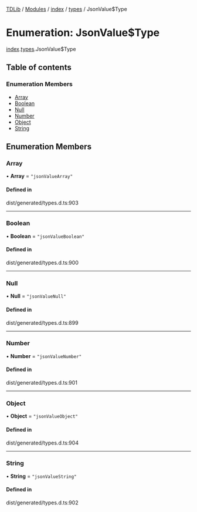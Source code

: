 [TDLib](../README.md) / [Modules](../modules.md) / [index](../modules/index.md) / [types](../modules/index.types.md) / JsonValue$Type

# Enumeration: JsonValue$Type

[index](../modules/index.md).[types](../modules/index.types.md).JsonValue$Type

## Table of contents

### Enumeration Members

- [Array](index.types.JsonValue_Type.md#array)
- [Boolean](index.types.JsonValue_Type.md#boolean)
- [Null](index.types.JsonValue_Type.md#null)
- [Number](index.types.JsonValue_Type.md#number)
- [Object](index.types.JsonValue_Type.md#object)
- [String](index.types.JsonValue_Type.md#string)

## Enumeration Members

### Array

• **Array** = ``"jsonValueArray"``

#### Defined in

dist/generated/types.d.ts:903

___

### Boolean

• **Boolean** = ``"jsonValueBoolean"``

#### Defined in

dist/generated/types.d.ts:900

___

### Null

• **Null** = ``"jsonValueNull"``

#### Defined in

dist/generated/types.d.ts:899

___

### Number

• **Number** = ``"jsonValueNumber"``

#### Defined in

dist/generated/types.d.ts:901

___

### Object

• **Object** = ``"jsonValueObject"``

#### Defined in

dist/generated/types.d.ts:904

___

### String

• **String** = ``"jsonValueString"``

#### Defined in

dist/generated/types.d.ts:902
